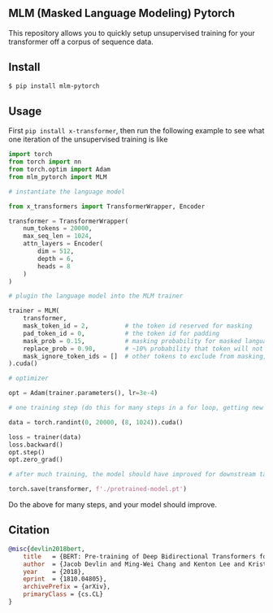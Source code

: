 ## MLM (Masked Language Modeling) Pytorch

This repository allows you to quickly setup unsupervised training for your transformer off a corpus of sequence data.

## Install

```bash
$ pip install mlm-pytorch
```

## Usage

First `pip install x-transformer`, then run the following example to see what one iteration of the unsupervised training is like

```python
import torch
from torch import nn
from torch.optim import Adam
from mlm_pytorch import MLM

# instantiate the language model

from x_transformers import TransformerWrapper, Encoder

transformer = TransformerWrapper(
    num_tokens = 20000,
    max_seq_len = 1024,
    attn_layers = Encoder(
        dim = 512,
        depth = 6,
        heads = 8
    )
)

# plugin the language model into the MLM trainer

trainer = MLM(
    transformer,
    mask_token_id = 2,          # the token id reserved for masking
    pad_token_id = 0,           # the token id for padding
    mask_prob = 0.15,           # masking probability for masked language modeling
    replace_prob = 0.90,        # ~10% probability that token will not be masked, but included in loss, as detailed in the epaper
    mask_ignore_token_ids = []  # other tokens to exclude from masking, include the [cls] and [sep] here
).cuda()

# optimizer

opt = Adam(trainer.parameters(), lr=3e-4)

# one training step (do this for many steps in a for loop, getting new `data` each time)

data = torch.randint(0, 20000, (8, 1024)).cuda()

loss = trainer(data)
loss.backward()
opt.step()
opt.zero_grad()

# after much training, the model should have improved for downstream tasks

torch.save(transformer, f'./pretrained-model.pt')
```

Do the above for many steps, and your model should improve.

## Citation

```bibtex
@misc{devlin2018bert,
    title   = {BERT: Pre-training of Deep Bidirectional Transformers for Language Understanding},
    author  = {Jacob Devlin and Ming-Wei Chang and Kenton Lee and Kristina Toutanova},
    year    = {2018},
    eprint  = {1810.04805},
    archivePrefix = {arXiv},
    primaryClass = {cs.CL}
}
```
